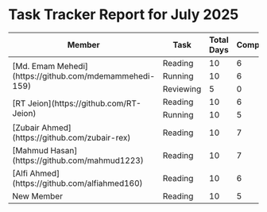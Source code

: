 # Task Tracker Report for July 2025


<table>
<thead>
<tr>
<th>Member</th>
<th>Task</th>
<th>Total Days</th>
<th>Completed</th>
<th>Incompleted</th>
</tr>
</thead>

<tbody>

<tr>
<td rowspan="3">[Md. Emam Mehedi](https://github.com/mdemammehedi-159)</td>
<td>Reading</td>
<td>10</td>
<td>6</td>
<td>4</td>
</tr>


<tr>
<td>Running</td>
<td>10</td>
<td>6</td>
<td>4</td>
</tr>


<tr>
<td>Reviewing</td>
<td>5</td>
<td>0</td>
<td>5</td>
</tr>


<tr>
<td rowspan="2">[RT Jeion](https://github.com/RT-Jeion)</td>
<td>Reading</td>
<td>10</td>
<td>6</td>
<td>4</td>
</tr>


<tr>
<td>Running</td>
<td>10</td>
<td>5</td>
<td>5</td>
</tr>


<tr>
<td rowspan="1">[Zubair Ahmed](https://github.com/zubair-rex)</td>
<td>Reading</td>
<td>10</td>
<td>7</td>
<td>3</td>
</tr>


<tr>
<td rowspan="1">[Mahmud Hasan](https://github.com/mahmud1223)</td>
<td>Reading</td>
<td>10</td>
<td>7</td>
<td>3</td>
</tr>


<tr>
<td rowspan="1">[Alfi Ahmed](https://github.com/alfiahmed160)</td>
<td>Reading</td>
<td>10</td>
<td>6</td>
<td>4</td>
</tr>


<tr>
<td rowspan="1">New Member</td>
<td>Reading</td>
<td>10</td>
<td>5</td>
<td>5</td>
</tr>


</tbody>
</table>
